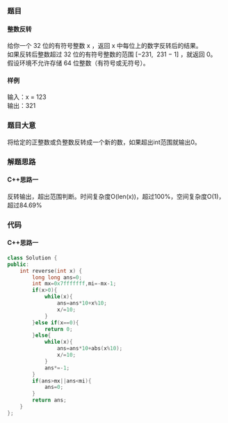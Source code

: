 ### 题目
#### 整数反转
给你一个 32 位的有符号整数 x ，返回 x 中每位上的数字反转后的结果。  
如果反转后整数超过 32 位的有符号整数的范围 [−231,  231 − 1] ，就返回 0。  
假设环境不允许存储 64 位整数（有符号或无符号）。
#### 样例
输入：x = 123  
输出：321
### 题目大意
将给定的正整数或负整数反转成一个新的数，如果超出int范围就输出0。
### 解题思路
#### C++思路一
反转输出，超出范围判断。时间复杂度O(len(x))，超过100%，空间复杂度O(1)，超过84.69%
### 代码
#### C++思路一
```C++
class Solution {
public:
    int reverse(int x) {
        long long ans=0;
        int mx=0x7fffffff,mi=-mx-1;
        if(x>0){
            while(x){
                ans=ans*10+x%10;
                x/=10;
            }
        }else if(x==0){
            return 0;
        }else{
            while(x){
                ans=ans*10+abs(x%10);
                x/=10;
            }
            ans*=-1;
        }
        if(ans>mx||ans<mi){
            ans=0;
        }
        return ans;
    }
};
```
